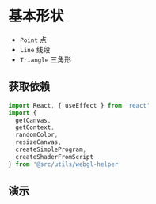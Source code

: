 # 基本形状

- `Point` 点
- `Line` 线段
- `Triangle` 三角形

## 获取依赖

```js
import React, { useEffect } from 'react'
import {
  getCanvas,
  getContext,
  randomColor,
  resizeCanvas,
  createSimpleProgram,
  createShaderFromScript
} from '@src/utils/webgl-helper'
```

## 演示

<!--{demo}-->

